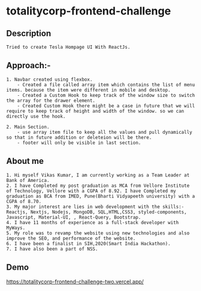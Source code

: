 
# totalitycorp-frontend-challenge

## Description
    Tried to create Tesla Hompage UI With ReactJs.

## Approach:-
    1. Navbar created using flexbox.
        - Created a file called array item which contains the list of menu items. because the item were different in mobile and desktop.
        - Created a Custom Hook to keep track of the window size to switch the array for the drawer element.
        - Created Custom Hook there might be a case in future that we will require to keep track of height and width of the window. so we can directly use the hook.
    
    2. Main Section.
        - use array item file to keep all the values and pull dynamically so that in future addition or deleteion will be there.
        - footer will only be visible in last section.
        

## About me
    1. Hi myself Vikas Kumar, I am currently working as a Team Leader at Bank of America.
    2. I have Completed my post graduation as MCA from Vellore Institute of Technology, Vellore with a CGPA of 8.92. I have Completed my graduation as BCA from IMED, Pune(Bharti Vidyapeeth university) with a CGPA of 8.70. 
    3. My major interest are lies in web development with the skills:- Reactjs, Nextjs, Nodejs, MongoDB, SQL,HTML,CSS3, styled-components, Javascript, Material-UI, , React-Query, Bootstrap.
    4. I have 11 months of experience as a full-stack developer with MyWays. 
    5. My role was to revamp the website using new technologies and also improve the SEO, and performance of the website. 
    6. I have been a finalist in SIH,2020(Smart India Hackathon).
    7. I have also been a part of NSS.







## Demo

https://totalitycorp-frontend-challenge-two.vercel.app/
